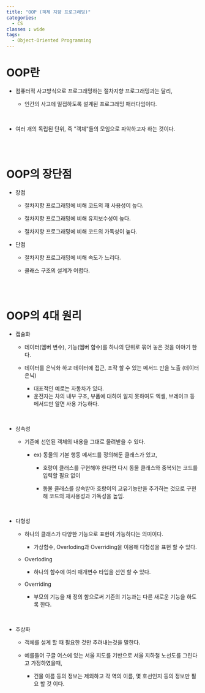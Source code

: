 ```yaml
---
title: "OOP (객체 지향 프로그래밍)"
categories:
  - CS
classes : wide
tags:
  - Object-Oriented Programming
---
```


<h1>
OOP란
</h1>

- 컴퓨터적 사고방식으로 프로그래밍하는 절차지향 프로그래밍과는 달리, 

  - 인간의 사고에 밀접하도록 설계된 프로그래밍 패러다임이다. 
  
<br>

- 여러 개의 독립된 단위, 즉 "객체"들의 모임으로 파악하고자 하는 것이다.

<br>
<br>

<h1>
OOP의 장단점
</h1>

- 장점

  - 절차지향 프로그래밍에 비해 코드의 재 사용성이 높다. 

  - 절차지향 프로그래밍에 비해 유지보수성이 높다.

  - 절차지향 프로그래밍에 비해 코드의 가독성이 높다.

- 단점

  - 절차지향 프로그래밍에 비해 속도가 느리다.

  - 클래스 구조의 설계가 어렵다.

<br>
<br>

<h1>
OOP의 4대 원리
</h1>

- 캡슐화

  - 데이터(멤버 변수), 기능(멤버 함수)를 하나의 단위로 묶어 놓은 것을 이야기 한다.

  - 데이터를 은닉화 하고 데이터에 접근, 조작 할 수 있는 메서드 만을 노출 (데이터 은닉)
    - 대표적인 예로는 자동차가 있다. 
    - 운전자는 차의 내부 구조, 부품에 대하여 알지 못하여도 엑셀, 브레이크 등 메서드만 알면 사용 가능하다. 

<br>

- 상속성

  - 기존에 선언된 객체의 내용을 그대로 물려받을 수 있다.

    -  ex) 동물의 기본 행동 메서드를 정의해둔 클래스가 있고, 

       -  호랑이 클래스를 구현해야 한다면 다시 동물 클래스와 중복되는 코드를 입력할 필요 없이

       -  동물 클래스를 상속받아 호랑이의 고유기능만을 추가하는 것으로 구현해 코드의 재사용성과 가독성을 높임.

<br>

- 다형성 

  - 하나의 클래스가 다양한 기능으로 표현이 가능하다는 의미이다.

    - 가상함수, Overloding과 Overriding을 이용해 다형성을 표현 할 수 있다.

  - Overloding

    - 하나의 함수에 여러 매개변수 타입을 선언 할 수 있다.  

  - Overriding

    - 부모의 기능을 재 정의 함으로써 기존의 기능과는 다른 새로운 기능을 하도록 한다.

<br>

- 추상화 

  - 객체를 설계 할 때 필요한 것만 추려내는것을 말한다.

  - 예를들어 구글 어스에 있는 서울 지도를 기반으로 서울 지하철 노선도를 그린다고 가정하였을때, 

    - 건물 이름 등의 정보는 제외하고 각 역의 이름, 몇 호선인지 등의 정보만 필요 할 것 이다.

 

